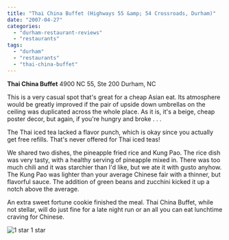 ```yaml
---
title: "Thai China Buffet (Highways 55 &amp; 54 Crossroads, Durham)"
date: "2007-04-27"
categories:
  - "durham-restaurant-reviews"
  - "restaurants"
tags:
  - "durham"
  - "restaurants"
  - "thai-china-buffet"
---
```


**Thai China Buffet** 4900 NC 55, Ste 200 Durham, NC

This is a very casual spot that's great for a cheap Asian eat. Its atmosphere would be greatly improved if the pair of upside down umbrellas on the ceiling was duplicated across the whole place. As it is, it's a beige, cheap poster decor, but again, if you're hungry and broke . . .

The Thai iced tea lacked a flavor punch, which is okay since you actually get free refills. That's never offered for Thai iced teas!

We shared two dishes, the pineapple fried rice and Kung Pao. The rice dish was very tasty, with a healthy serving of pineapple mixed in. There was too much chili and it was starchier than I'd like, but we ate it with gusto anyhow. The Kung Pao was lighter than your average Chinese fair with a thinner, but flavorful sauce. The addition of green beans and zucchini kicked it up a notch above the average.

An extra sweet fortune cookie finished the meal. Thai China Buffet, while not stellar, will do just fine for a late night run or an all you can eat lunchtime craving for Chinese.




<div class="caption">

![1 star](http://s3.amazonaws.com/thegourmez-wpmedia/2009/04/rating_olive1.gif "rating_olive1") 1 star</div>

